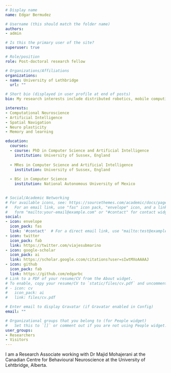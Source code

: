 ```yaml
---
# Display name
name: Edgar Bermudez

# Username (this should match the folder name)
authors:
- admin

# Is this the primary user of the site?
superuser: true

# Role/position
role: Post-doctoral research fellow

# Organizations/Affiliations
organizations:
- name: University of Lethbridge
  url: ""

# Short bio (displayed in user profile at end of posts)
bio: My research interests include distributed robotics, mobile computing and programmable matter.

interests:
- Computational Neuroscience
- Artificial Intelligence
- Spatial Navigation
- Neuro plasticity
- Memory and learning

education:
  courses:
  - course: PhD in Computer Science and Artificial Intelligence
    institution: University of Sussex, England
  
  - MRes in Computer Science and Artificial Intelligence
    institution: University of Sussex, England
    
  - BSc in Computer Science
    institution: National Autonomous University of Mexico
    

# Social/Academic Networking
# For available icons, see: https://sourcethemes.com/academic/docs/page-builder/#icons
#   For an email link, use "fas" icon pack, "envelope" icon, and a link in the
#   form "mailto:your-email@example.com" or "#contact" for contact widget.
social:
- icon: envelope
  icon_pack: fas
  link: '#contact'  # For a direct email link, use "mailto:test@example.org".
- icon: twitter
  icon_pack: fab
  link: https://twitter.com/viajesubmarino
- icon: google-scholar
  icon_pack: ai
  link: https://scholar.google.ccom/citations?user=sIwtMXoAAAAJ
- icon: github
  icon_pack: fab
  link: https://github.com/edgarbc
# Link to a PDF of your resume/CV from the About widget.
# To enable, copy your resume/CV to `static/files/cv.pdf` and uncomment the lines below.
# - icon: cv
#   icon_pack: ai
#   link: files/cv.pdf

# Enter email to display Gravatar (if Gravatar enabled in Config)
email: ""

# Organizational groups that you belong to (for People widget)
#   Set this to `[]` or comment out if you are not using People widget.
user_groups:
- Researchers
- Visitors
---
```


I am a Research Associate working with Dr Majid Mohajerani at the Canadian Centre for Behavioural Neuroscience at the University of Lehtbridge, Alberta.

